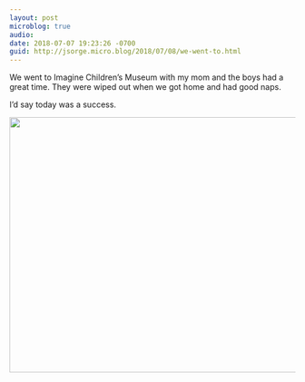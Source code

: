 ```yaml
---
layout: post
microblog: true
audio: 
date: 2018-07-07 19:23:26 -0700
guid: http://jsorge.micro.blog/2018/07/08/we-went-to.html
---
```

We went to Imagine Children’s Museum with my mom and the boys had a great time. They were wiped out when we got home and had good naps.

I’d say today was a success.

<img src="http://mb.jsorge.net/uploads/2018/901423c383.jpg" width="600" height="450" />
